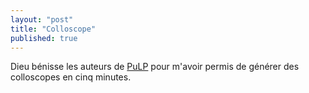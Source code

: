 ```yaml
---
layout: "post"
title: "Colloscope"
published: true
---
```


Dieu bénisse les auteurs de [PuLP][1aee4056] pour m'avoir permis de générer des colloscopes en cinq minutes.

[1aee4056]: https://pythonhosted.org/PuLP/# "PuLP"
